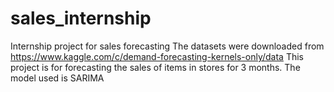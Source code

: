# sales_internship
Internship project for sales forecasting
The datasets were downloaded from https://www.kaggle.com/c/demand-forecasting-kernels-only/data 
This project is for forecasting the sales of items in stores for 3 months. 
The model used is SARIMA

